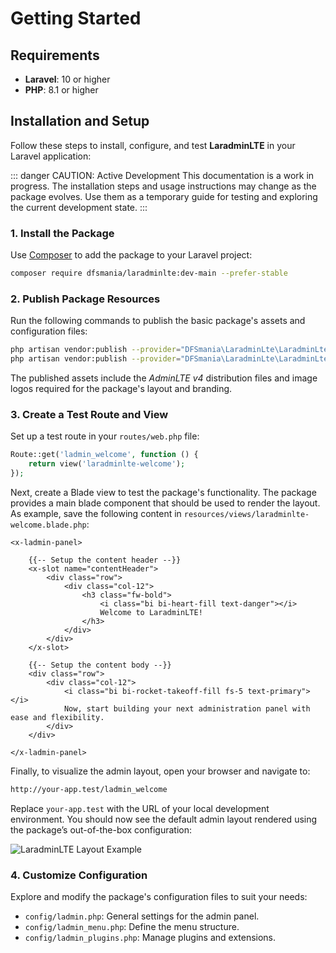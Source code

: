 # Getting Started

## Requirements

- **Laravel**: 10 or higher
- **PHP**: 8.1 or higher

## Installation and Setup

Follow these steps to install, configure, and test **LaradminLTE** in your Laravel application:

::: danger CAUTION: Active Development
This documentation is a work in progress. The installation steps and usage instructions may change as the package evolves. Use them as a temporary guide for testing and exploring the current development state.
:::

### 1. Install the Package

Use [Composer](https://getcomposer.org/) to add the package to your Laravel project:

```bash
composer require dfsmania/laradminlte:dev-main --prefer-stable
```

### 2. Publish Package Resources

Run the following commands to publish the basic package's assets and configuration files:

```bash
php artisan vendor:publish --provider="DFSmania\LaradminLte\LaradminLteServiceProvider" --tag="assets"
php artisan vendor:publish --provider="DFSmania\LaradminLte\LaradminLteServiceProvider" --tag="config"
```

The published assets include the *AdminLTE v4* distribution files and image logos required for the package's layout and branding.

### 3. Create a Test Route and View

Set up a test route in your `routes/web.php` file:

```php
Route::get('ladmin_welcome', function () {
    return view('laradminlte-welcome');
});
```

Next, create a Blade view to test the package's functionality. The package provides a main blade component that should be used to render the layout.
As example, save the following content in `resources/views/laradminlte-welcome.blade.php`:

```blade
<x-ladmin-panel>

    {{-- Setup the content header --}}
    <x-slot name="contentHeader">
        <div class="row">
            <div class="col-12">
                <h3 class="fw-bold">
                    <i class="bi bi-heart-fill text-danger"></i>
                    Welcome to LaradminLTE!
                </h3>
            </div>
        </div>
    </x-slot>

    {{-- Setup the content body --}}
    <div class="row">
        <div class="col-12">
            <i class="bi bi-rocket-takeoff-fill fs-5 text-primary"></i>
            Now, start building your next administration panel with ease and flexibility.
        </div>
    </div>

</x-ladmin-panel>
```

Finally, to visualize the admin layout, open your browser and navigate to:

```sh
http://your-app.test/ladmin_welcome
```

Replace `your-app.test` with the URL of your local development environment. You should now see the default admin layout rendered using the package’s out-of-the-box configuration:

![LaradminLTE Layout Example](/images/layout-example.png)

### 4. Customize Configuration

Explore and modify the package's configuration files to suit your needs:

- `config/ladmin.php`: General settings for the admin panel.
- `config/ladmin_menu.php`: Define the menu structure.
- `config/ladmin_plugins.php`: Manage plugins and extensions.
